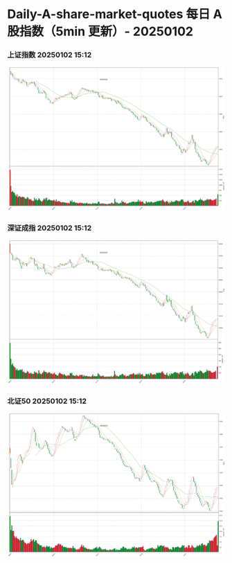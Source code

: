 
# Daily-A-share-market-quotes 每日 A 股指数（5min 更新）- 20250102

### 上证指数 20250102 15:12
![](./fig/2025/1/20250102-sh000001.png)

### 深证成指 20250102 15:12
![](./fig/2025/1/20250102-sz399001.png)

### 北证50 20250102 15:12
![](./fig/2025/1/20250102-bj899050.png)
